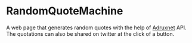 # RandomQuoteMachine

A web page that generates random quotes with the help of [Adruxnet](https://market.mashape.com/andruxnet/random-famous-quotes) API. The quotations can also be shared on twitter at the click of a button.
